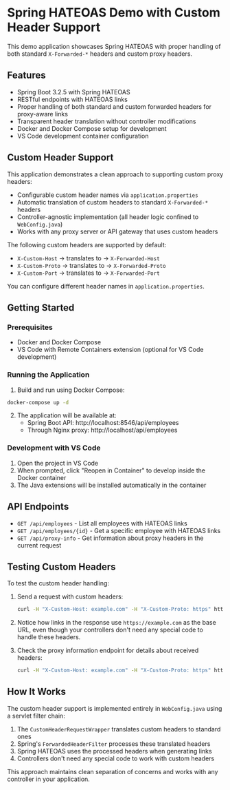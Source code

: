 # Spring HATEOAS Demo with Custom Header Support

This demo application showcases Spring HATEOAS with proper handling of both standard `X-Forwarded-*` headers and custom proxy headers.

## Features

- Spring Boot 3.2.5 with Spring HATEOAS
- RESTful endpoints with HATEOAS links
- Proper handling of both standard and custom forwarded headers for proxy-aware links
- Transparent header translation without controller modifications
- Docker and Docker Compose setup for development
- VS Code development container configuration

## Custom Header Support

This application demonstrates a clean approach to supporting custom proxy headers:

- Configurable custom header names via `application.properties`
- Automatic translation of custom headers to standard `X-Forwarded-*` headers
- Controller-agnostic implementation (all header logic confined to `WebConfig.java`)
- Works with any proxy server or API gateway that uses custom headers

The following custom headers are supported by default:
- `X-Custom-Host` → translates to → `X-Forwarded-Host`
- `X-Custom-Proto` → translates to → `X-Forwarded-Proto`
- `X-Custom-Port` → translates to → `X-Forwarded-Port`

You can configure different header names in `application.properties`.

## Getting Started

### Prerequisites

- Docker and Docker Compose
- VS Code with Remote Containers extension (optional for VS Code development)

### Running the Application

1. Build and run using Docker Compose:

```bash
docker-compose up -d
```

2. The application will be available at:
   - Spring Boot API: http://localhost:8546/api/employees
   - Through Nginx proxy: http://localhost/api/employees

### Development with VS Code

1. Open the project in VS Code
2. When prompted, click "Reopen in Container" to develop inside the Docker container
3. The Java extensions will be installed automatically in the container

## API Endpoints

- `GET /api/employees` - List all employees with HATEOAS links
- `GET /api/employees/{id}` - Get a specific employee with HATEOAS links
- `GET /api/proxy-info` - Get information about proxy headers in the current request

## Testing Custom Headers

To test the custom header handling:

1. Send a request with custom headers:
   ```bash
   curl -H "X-Custom-Host: example.com" -H "X-Custom-Proto: https" http://localhost:8546/api/employees
   ```

2. Notice how links in the response use `https://example.com` as the base URL, even though your controllers don't need any special code to handle these headers.

3. Check the proxy information endpoint for details about received headers:
   ```bash
   curl -H "X-Custom-Host: example.com" -H "X-Custom-Proto: https" http://localhost:8546/api/proxy-info
   ```

## How It Works

The custom header support is implemented entirely in `WebConfig.java` using a servlet filter chain:

1. The `CustomHeaderRequestWrapper` translates custom headers to standard ones
2. Spring's `ForwardedHeaderFilter` processes these translated headers
3. Spring HATEOAS uses the processed headers when generating links
4. Controllers don't need any special code to work with custom headers

This approach maintains clean separation of concerns and works with any controller in your application.